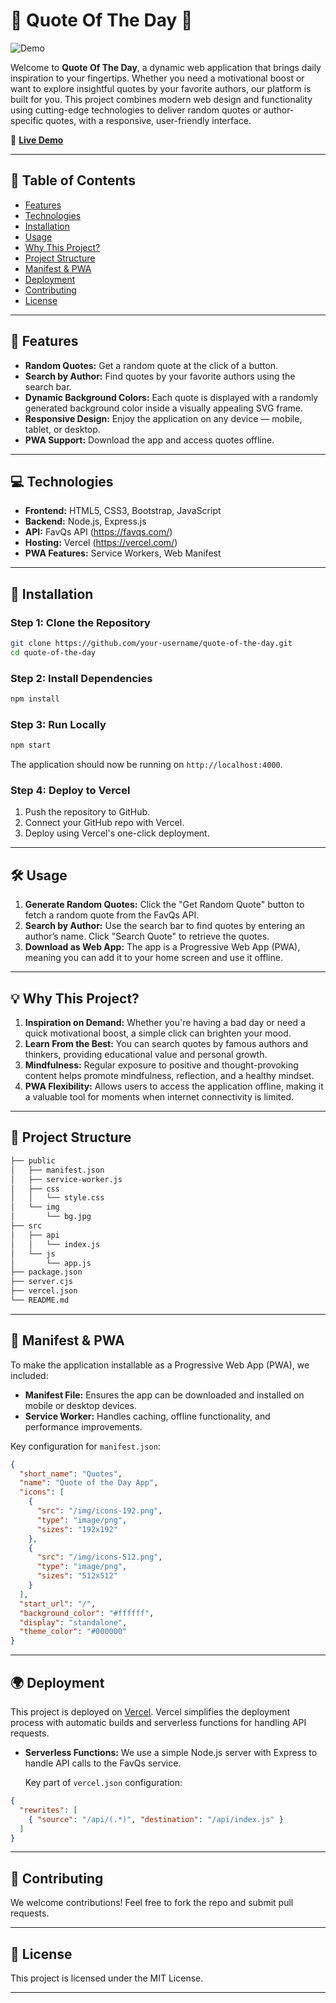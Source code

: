 
# 🌟 Quote Of The Day 🌟

![Demo](https://media.giphy.com/media/l0MYEqEzwMWFCg8rm/giphy.gif)

Welcome to **Quote Of The Day**, a dynamic web application that brings daily inspiration to your fingertips. Whether you need a motivational boost or want to explore insightful quotes by your favorite authors, our platform is built for you. This project combines modern web design and functionality using cutting-edge technologies to deliver random quotes or author-specific quotes, with a responsive, user-friendly interface.

🔗 **[Live Demo]([https://your-vercel-url.vercel.app](https://quote-of-the-day-webapp.vercel.app/))** 

---

## 📝 Table of Contents

- [Features](#features)
- [Technologies](#technologies)
- [Installation](#installation)
- [Usage](#usage)
- [Why This Project?](#why-this-project)
- [Project Structure](#project-structure)
- [Manifest & PWA](#manifest--pwa)
- [Deployment](#deployment)
- [Contributing](#contributing)
- [License](#license)

---

## 🎯 Features

- **Random Quotes:** Get a random quote at the click of a button.
- **Search by Author:** Find quotes by your favorite authors using the search bar.
- **Dynamic Background Colors:** Each quote is displayed with a randomly generated background color inside a visually appealing SVG frame.
- **Responsive Design:** Enjoy the application on any device — mobile, tablet, or desktop.
- **PWA Support:** Download the app and access quotes offline.
  
---

## 💻 Technologies

- **Frontend:** HTML5, CSS3, Bootstrap, JavaScript
- **Backend:** Node.js, Express.js
- **API:** FavQs API (https://favqs.com/)
- **Hosting:** Vercel (https://vercel.com/)
- **PWA Features:** Service Workers, Web Manifest

---

## 🚀 Installation

### Step 1: Clone the Repository

```bash
git clone https://github.com/your-username/quote-of-the-day.git
cd quote-of-the-day
```

### Step 2: Install Dependencies

```bash
npm install
```

### Step 3: Run Locally

```bash
npm start
```

The application should now be running on `http://localhost:4000`.

### Step 4: Deploy to Vercel

1. Push the repository to GitHub.
2. Connect your GitHub repo with Vercel.
3. Deploy using Vercel's one-click deployment.

---

## 🛠 Usage

1. **Generate Random Quotes:** Click the "Get Random Quote" button to fetch a random quote from the FavQs API.
2. **Search by Author:** Use the search bar to find quotes by entering an author’s name. Click "Search Quote" to retrieve the quotes.
3. **Download as Web App:** The app is a Progressive Web App (PWA), meaning you can add it to your home screen and use it offline.

---

## 💡 Why This Project?

1. **Inspiration on Demand:** Whether you're having a bad day or need a quick motivational boost, a simple click can brighten your mood.
2. **Learn From the Best:** You can search quotes by famous authors and thinkers, providing educational value and personal growth.
3. **Mindfulness:** Regular exposure to positive and thought-provoking content helps promote mindfulness, reflection, and a healthy mindset.
4. **PWA Flexibility:** Allows users to access the application offline, making it a valuable tool for moments when internet connectivity is limited.

---

## 📂 Project Structure

```bash
├── public
│   ├── manifest.json
│   ├── service-worker.js
│   ├── css
│   │   └── style.css
│   └── img
│       └── bg.jpg
├── src
│   ├── api
│   │   └── index.js
│   └── js
│       └── app.js
├── package.json
├── server.cjs
├── vercel.json
└── README.md
```

---

## 📱 Manifest & PWA

To make the application installable as a Progressive Web App (PWA), we included:

- **Manifest File:** Ensures the app can be downloaded and installed on mobile or desktop devices.
- **Service Worker:** Handles caching, offline functionality, and performance improvements.

Key configuration for `manifest.json`:

```json
{
  "short_name": "Quotes",
  "name": "Quote of the Day App",
  "icons": [
    {
      "src": "/img/icons-192.png",
      "type": "image/png",
      "sizes": "192x192"
    },
    {
      "src": "/img/icons-512.png",
      "type": "image/png",
      "sizes": "512x512"
    }
  ],
  "start_url": "/",
  "background_color": "#ffffff",
  "display": "standalone",
  "theme_color": "#000000"
}
```

---

## 🌍 Deployment

This project is deployed on [Vercel](https://vercel.com/). Vercel simplifies the deployment process with automatic builds and serverless functions for handling API requests.

- **Serverless Functions:** We use a simple Node.js server with Express to handle API calls to the FavQs service.
  
  Key part of `vercel.json` configuration:

```json
{
  "rewrites": [
    { "source": "/api/(.*)", "destination": "/api/index.js" }
  ]
}
```

---

## 🤝 Contributing

We welcome contributions! Feel free to fork the repo and submit pull requests.

---

## 📜 License

This project is licensed under the MIT License.

---
